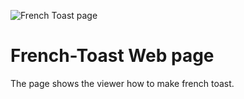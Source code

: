 ![French Toast page](https://encrypted-tbn0.gstatic.com/images?q=tbn:ANd9GcQvx6OMxIVSAIa1aXpbQOdeKDwuI5Rl2NJaUokyegJ4TiaGuE56-g)

# French-Toast Web page
The page shows the viewer how to make french toast.

